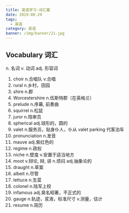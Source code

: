 ```yaml
---
title: 英语学习-词汇篇
date: 2019-08-29
tags:
  - 英语
category: 英语
banner: /img/banner/21.jpg
---
```


## Vocabulary 词汇

n. 名词    v. 动词  adj. 形容词

1. choir n.合唱队 v.合唱
2. rural n.乡村，田园
3. shire n.郡
4. Worcestershire n.伍斯特郡（在英格兰）
5. prelude n.序幕, 前奏曲
6. squirrel n.松鼠
7. juror n.陪审员
8. spherical adj.球形的，圆的
9. valet n.服务员，贴身仆人，仆从  valet parking 代客泊车
10. pronunciation n.发音
11. mauve adj.紫红色的
12. regime n.政权
13. niche n.壁龛 v.安置于适当地方
14. moot v.辩论, 辩, 讲 n.烦闷 adj.抽象论的
15. draught n.草案
16. albeit n.尽管
17. lettuce n.生菜
18. colonel n.陆军上校
19. infamous adj.臭名昭著，不正式的
20. gauge n.轨迹，浆液，标准尺寸 v.测量，估计
21. resume n.简历


